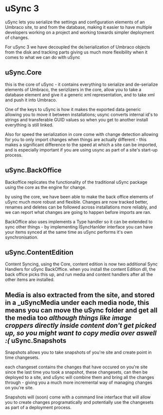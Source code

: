 uSync 3
=
uSync lets you serialize the settings and configuration elements of an Umbraco site, to and from the database, 
making it easier to have multiple developers working on a project and working towards simpler deployment of changes.

For uSync 3 we have decoupled the de/serialization of Umbraco objects from the disk and tracking parts giving us 
much more flexibility when it comes to what we can do with uSync

uSync.Core
-
this is the core of uSync - it contains everything to serialize and de-serialize elements of Umbraco, the serizlizers 
in the core, allow you to take a database element and give it a generic xml representation, and to take xml and push
it into Umbraco.

One of the keys to uSync is how it makes the exported data generic allowing you to move it between installations; usync
converts internal id's to strings and transferable GUID values so when you get to another install everything is still
linked. 

Also for speed the serialization in core come with change detection allowing for you to only import changes when things
are actually different - this makes a significant difference to the speed at which a site can be imported, and is 
especially important if you are using usync as part of a site's start-up process.

uSync.BackOffice
-

Backoffice replicates the functionality of the traditional uSync package using the core as the engine for change. 

by using the core, we have been able to make the back office elements of uSync much more robust and flexible. Changes 
are now tracked better, renames and deletes can be followed across installations more reliably, and we can report what
changes are going to happen before imports are ran. 

BackOffice also uses implements a Type handler so it can be extended to sync other things - by implementing ISyncHanlder interface
you can have your items synced at the same time as uSync performs it's own synchronisation. 

uSync.ContentEdition
-
Content Syncing, using the Core, content edition is now two additional Sync Handlers for uSync BackOffice. when you install the content Edition dll, the back office picks this up, and run media and content handlers after all the other items are installed. 

Media is also extracted from the site, and stored in a _uSyncMedia under each media node, this means you can move the uSync folder and get all the media too *although things like image croppers directly inside content don't get picked up, so you might want to copy media over aswell :(*
uSync.Snapshots
-

Snapshots allows you to take snapshots of you're site and create point in time changesets. 

each changeset contains the changes that have occured on you're site since the last time you took a snapshot, these changesets,
can then be deployed to a site, and uSync will combine them and bring all the changes through - giving you a much more incremental
way of managing changes on you're site.

Snapshots will (soon) come with a command line interface that will allow you to create changes programatically and potentially
use the changesets as part of a deployment process.

